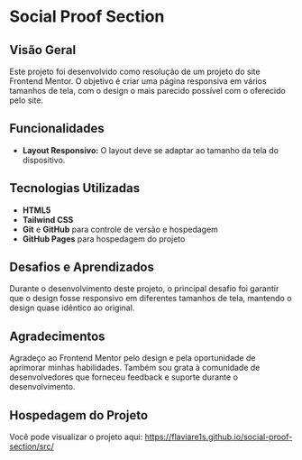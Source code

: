# Social Proof Section


## Visão Geral

Este projeto foi desenvolvido como resolução de um projeto do site Frontend Mentor. O objetivo é criar uma página responsiva em vários tamanhos de tela, com o design o mais parecido possível com o oferecido pelo site.

## Funcionalidades

- **Layout Responsivo:** O layout deve se adaptar ao tamanho da tela do dispositivo.

## Tecnologias Utilizadas

- **HTML5**
- **Tailwind CSS**
- **Git** e **GitHub** para controle de versão e hospedagem
- **GitHub Pages** para hospedagem do projeto

## Desafios e Aprendizados

Durante o desenvolvimento deste projeto, o principal desafio foi garantir que o design fosse responsivo em diferentes tamanhos de tela, mantendo o design quase idêntico ao original.

## Agradecimentos

Agradeço ao Frontend Mentor pelo design e pela oportunidade de aprimorar minhas habilidades. Também sou grata à comunidade de desenvolvedores que forneceu feedback e suporte durante o desenvolvimento.

## Hospedagem do Projeto

Você pode visualizar o projeto aqui: https://flaviare1s.github.io/social-proof-section/src/
